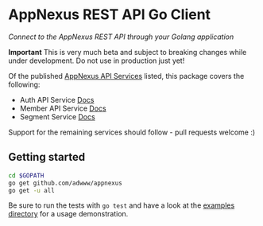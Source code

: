 AppNexus REST API Go Client
===========================
*Connect to the AppNexus REST API through your Golang application*

**Important** This is very much beta and subject to breaking changes while under development. Do not use in production just yet!

Of the published [AppNexus API Services](https://wiki.appnexus.com/display/adnexusdocumentation/API+Services) listed, this package covers the following:

* Auth API Service [Docs](https://wiki.appnexus.com/display/adnexusdocumentation/Auth+API+Service)
* Member API Service [Docs](https://wiki.appnexus.com/display/adnexusdocumentation/Member+Service)
* Segment Service [Docs](https://wiki.appnexus.com/display/adnexusdocumentation/Segment+Service)

Support for the remaining services should follow - pull requests welcome :)

Getting started
--------------
```Bash
cd $GOPATH
go get github.com/adwww/appnexus
go get -u all
```

Be sure to run the tests with `go test` and have a look at the [examples directory](./examples/) for a usage demonstration.
